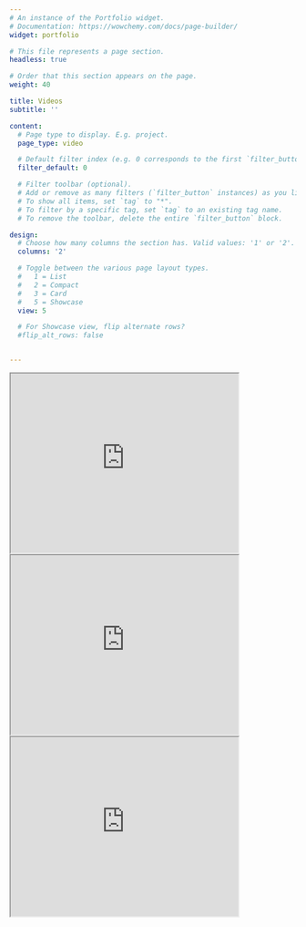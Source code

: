 ```yaml
---
# An instance of the Portfolio widget.
# Documentation: https://wowchemy.com/docs/page-builder/
widget: portfolio

# This file represents a page section.
headless: true

# Order that this section appears on the page.
weight: 40

title: Videos
subtitle: ''

content:
  # Page type to display. E.g. project.
  page_type: video

  # Default filter index (e.g. 0 corresponds to the first `filter_button` instance below).
  filter_default: 0

  # Filter toolbar (optional).
  # Add or remove as many filters (`filter_button` instances) as you like.
  # To show all items, set `tag` to "*".
  # To filter by a specific tag, set `tag` to an existing tag name.
  # To remove the toolbar, delete the entire `filter_button` block.

design:
  # Choose how many columns the section has. Valid values: '1' or '2'.
  columns: '2'

  # Toggle between the various page layout types.
  #   1 = List
  #   2 = Compact
  #   3 = Card
  #   5 = Showcase
  view: 5

  # For Showcase view, flip alternate rows?
  #flip_alt_rows: false


---
```

<div class="container">
<div class="row">
<div class="col-md-4 services">
<iframe width="400" height="315"
src="https://www.youtube.com/embed/N51uYJy2nZM">
</iframe>
</div>
<div class="col-md-4 services">
<iframe width="400" height="315"
src="https://www.youtube.com/embed/GjoYbsvUoO4">
</iframe>
</div>
<div class="col-md-4 services">
<iframe width="400" height="315"
src="https://www.youtube.com/embed/3djECXHDuGc">
</iframe>
</div>
</div>
</div>
